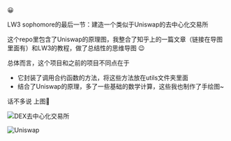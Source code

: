 :grinning:  

LW3 sophomore的最后一节：建造一个类似于Uniswap的去中心化交易所

这个repo里包含了Uniswap的原理图，我整合了知乎上的一篇文章（链接在导图里面有）和LW3的教程，做了总结性的思维导图 :wink:

总体而言，这个项目和之前的项目不同点在于 

- 它封装了调用合约函数的方法，将这些方法放在utils文件夹里面
- 结合了Uniswap的原理，多了一些基础的数学计算，这些我也制作了手绘图~

话不多说 上图:tanabata_tree:



![DEX去中心化交易所](https://user-images.githubusercontent.com/95857565/199931656-fab48fc9-da4a-4eed-a0ea-5cdbee6665c0.png)




![Uniswap](https://user-images.githubusercontent.com/95857565/199931698-02588d9d-1bb7-4a28-bd54-745b9dbe6d49.png)
